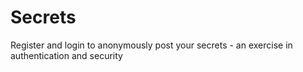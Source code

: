 # Secrets
Register and login to anonymously post your secrets - an exercise in authentication and security
